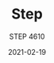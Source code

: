 ---
designer: "Pedrali R&D"
description: "Step%20table%20is%20named%20after%20its%20base%2C%20defined%20by%20a%20stepped%20architecture.%20Table%20with%20round%2C%20powder%20coated%2C%20cast-iron%20base%20and%20steel%20tube%20or%20oak%20wood%20column%2C%20available%20combined%20with%20tops%20of%20different%20sizes%20and%20finishes."
image_primary: "img/Step_4610_01_zoom.jpg"
image_secondary: "../../../images/blank.png"
manufacturer: "Pedrali"
href: "https://www.pedrali.it/en/products/catalog/Table-STEP-4610/"
subtitle: "STEP 4610"
tags: 
  - "Pedrali"
  - "Central Base Tables"
title: "Step"
category: "Central Base Tables"
slug: "/manufacturers/pedrali/central-base-tables/pedrali-r-d-step"
date: "2021-02-19"
---